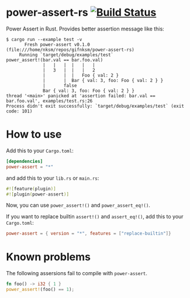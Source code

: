 # power-assert-rs [![Build Status](https://travis-ci.org/gifnksm/power-assert-rs.svg)](https://travis-ci.org/gifnksm/power-assert-rs)
Power Assert in Rust. Provides better assertion message like this:

```
$ cargo run --example test -v
       Fresh power-assert v0.1.0 (file:///home/nksm/repos/gifnksm/power-assert-rs)
     Running `target/debug/examples/test`
power_assert!(bar.val == bar.foo.val)
              |   |   |  |   |   |
              |   3   |  |   |   2
              |       |  |   Foo { val: 2 }
              |       |  Bar { val: 3, foo: Foo { val: 2 } }
              |       false
              Bar { val: 3, foo: Foo { val: 2 } }
thread '<main>' panicked at 'assertion failed: bar.val == bar.foo.val', examples/test.rs:26
Process didn't exit successfully: `target/debug/examples/test` (exit code: 101)
```

# How to use

Add this to your `Cargo.toml`:

```toml
[dependencies]
power-assert = "*"
```

and add this to your `lib.rs` or `main.rs`:

```rust
#![feature(plugin)]
#![plugin(power-assert)]
```

Now, you can use `power_assert!()` and `power_assert_eq!()`.

If you want to replace builtin `assert!()` and `assert_eq!()`, add this to your `Cargo.toml`:

```toml
power-assert = { version = "*", features = ["replace-builtin"]}
```

# Known problems

The following assersions fail to compile with `power-assert`.

```rust
fn foo() -> i32 { 1 }
power_assert!(foo() == 1);
```
